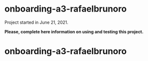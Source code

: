 # onboarding-a3-rafaelbrunoro

Project started in June 21, 2021.

**Please, complete here information on using and testing this project.**
# onboarding-a3-rafaelbrunoro

